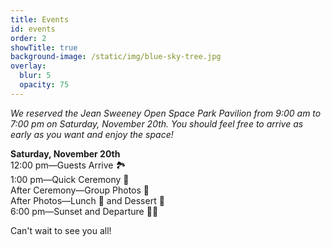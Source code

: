 ```yaml
---
title: Events
id: events
order: 2
showTitle: true
background-image: /static/img/blue-sky-tree.jpg
overlay:
  blur: 5
  opacity: 75
---
```

*We reserved the Jean Sweeney Open Space Park Pavilion from 9:00 am to 7:00 pm on Saturday, November 20th. You should feel free to arrive as early as you want and enjoy the space!*

**Saturday, November 20th**\
12:00 pm—Guests Arrive 🏞\
1:00 pm—Quick Ceremony 💍\
After Ceremony—Group Photos 📸\
After Photos—Lunch 🥪 and Dessert 🧁\
6:00 pm—Sunset and Departure 🌅👋

Can't wait to see you all!